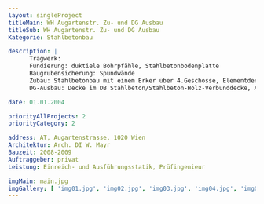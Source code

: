 ```yaml
---
layout: singleProject
titleMain: WH Augartenstr. Zu- und DG Ausbau
titleSub: WH Augartenstr. Zu- und DG Ausbau
Kategorie: Stahlbetonbau

description: |
      Tragwerk:
      Fundierung: duktiele Bohrpfähle, Stahlbetonbodenplatte
      Baugrubensicherung: Spundwände
      Zubau: Stahlbetonbau mit einem Erker über 4.Geschosse, Elementdecken, Hohlwände
      DG-Ausbau: Decke im DB Stahlbeton/Stahlbeton-Holz-Verbunddecke, Ausbau als Holzkonstruktion

date: 01.01.2004

priorityAllProjects: 2
priorityCategory: 2

address: AT, Augartenstrasse, 1020 Wien
Architektur: Arch. DI W. Mayr
Bauzeit: 2008-2009
Auftraggeber: privat
Leistung: Einreich- und Ausführungsstatik, Prüfingenieur

imgMain: main.jpg
imgGallery: [ 'img01.jpg', 'img02.jpg', 'img03.jpg', 'img04.jpg', 'img05.jpg']
---
```

